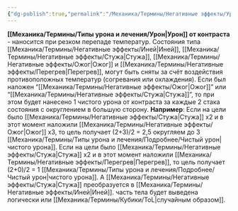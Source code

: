```yaml
---
{"dg-publish":true,"permalink":"/Механика/Термины/Негативные эффекты/Урон от контраста/","noteIcon":"","created":"2025-08-21T13:47:51.681+03:00","updated":"2025-07-29T23:53:07.897+03:00"}
---
```


**[[Механика/Термины/Типы урона и лечения/Урон\|Урон]] от контраста** - наносится при резком перепаде температур. 
Состояния типа [[Механика/Термины/Негативные эффекты/Иней\|Иней]], [[Механика/Термины/Негативные эффекты/Стужа\|Стужа]], [[Механика/Термины/Негативные эффекты/Ожог\|Ожог]] и [[Механика/Термины/Негативные эффекты/Перегрев\|Перегрев]], могут быть сняты за счёт воздействия противоположных  температур (согревания или охлаждения). Если был наложен “[[Механика/Термины/Негативные эффекты/Ожог\|Ожог]]” или “[[Механика/Термины/Негативные эффекты/Стужа\|Стужа]]”, то при этом будет нанесено 1 чистого урона от контраста за каждые 2 стака состояния с округлением в большую сторону.
**Например**:
Если на цели было [[Механика/Термины/Негативные эффекты/Стужа\|Стужа]] х2 и в этот момент наложили [[Механика/Термины/Негативные эффекты/Ожог\|Ожог]] х3, то цель получает (2+3)/2 = 2,5 округляем до 3  [[Механика/Термины/Типы урона и лечения/Подробнее/Чистый урон\|чистого урона]]. 
Если на цели было [[Механика/Термины/Негативные эффекты/Стужа\|Стужа]] х2 и в этот момент наложили [[Механика/Термины/Негативные эффекты/Перегрев\|Перегрев]], то цель получает (2+0)/2 = 1  [[Механика/Термины/Типы урона и лечения/Подробнее/Чистый урон\|чистого урона]]. А [[Механика/Термины/Негативные эффекты/Стужа\|Стужа]] преобразуется в [[Механика/Термины/Негативные эффекты/Иней\|Иней]]. часть тела будет выведена логически или [[Механика/Термины/Кубики/ToL\|случайным образом]]. 